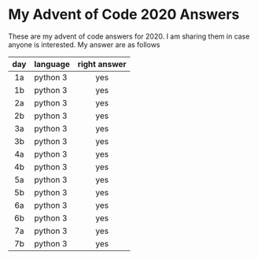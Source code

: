 # My Advent of Code 2020 Answers

These are my advent of code answers for 2020.  I am sharing them in case
anyone is interested.  My answer are as follows

| day | language | right answer |
|:---:|:---------|:------------:|
| 1a  | python 3 | yes          |
| 1b  | python 3 | yes          |
| 2a  | python 3 | yes          |
| 2b  | python 3 | yes          |
| 3a  | python 3 | yes          |
| 3b  | python 3 | yes          |
| 4a  | python 3 | yes          |
| 4b  | python 3 | yes          |
| 5a  | python 3 | yes          |
| 5b  | python 3 | yes          |
| 6a  | python 3 | yes          |
| 6b  | python 3 | yes          |
| 7a  | python 3 | yes          |
| 7b  | python 3 | yes          |
